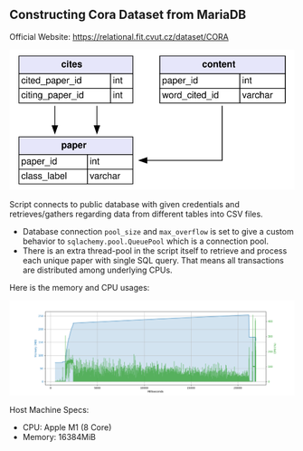 ## Constructing Cora Dataset from MariaDB

Official Website: https://relational.fit.cvut.cz/dataset/CORA

<img src="./imgs/scheme.svg">

Script connects to public database with given credentials and retrieves/gathers regarding data from different tables
into CSV files.

- Database connection `pool_size` and `max_overflow` is set to give a custom behavior to `sqlachemy.pool.QueuePool`
  which is a connection pool.
- There is an extra thread-pool in the script itself to retrieve and process each unique paper with single
  SQL query. That means all transactions are distributed among underlying CPUs.

Here is the memory and CPU usages:

<img src="./imgs/benchmark.png">

Host Machine Specs:

- CPU: Apple M1 (8 Core)
- Memory: 16384MiB

